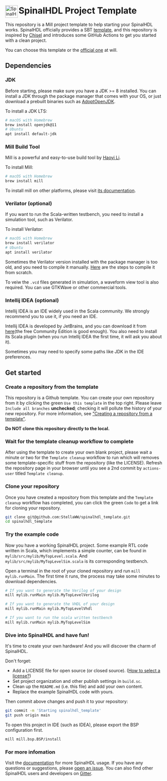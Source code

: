 <div>
<img src="https://avatars.githubusercontent.com/u/10659437?s=200&v=4" alt="SpinalHDL Logo" align="left" width="40" height="40"/>
<h1 align="left"> SpinalHDL Project Template </h1>
</div>

This repository is a Mill project template to help starting your SpinalHDL works. SpinalHDL officially provides a SBT [template](https://github.com/SpinalHDL/SpinalTemplateSbt), and this repository is inspired by [Chisel](https://github.com/freechipsproject/chisel-template) and introduces some GitHub Actions to get you started with a clean project.

You can choose this template or the [official one](https://github.com/SpinalHDL/SpinalTemplateSbt) at will.

## Dependencies

### JDK

Before starting, please make sure you have a JDK >= 8 installed. You can install a JDK through the package manager that comes with your OS, or just download a prebuilt binaries such as [AdoptOpenJDK](https://adoptopenjdk.net).

To install a JDK LTS:

```sh
# macOS with Homebrew
brew install openjdk@11
# Ubuntu
apt install default-jdk
```

### Mill Build Tool

Mill is a powerful and easy-to-use build tool by [Haoyi Li](https://github.com/lihaoyi).

To install Mill:
```sh
# macOS with Homebrew
brew install mill
```

To install mill on other platforms, please visit [its documentation](https://com-lihaoyi.github.io/mill/mill/Intro_to_Mill.html).

### Verilator (optional)

If you want to run the Scala-written testbench, you need to install a simulation tool, such as Verilator.

To install Verilator:
```sh
# macOS with Homebrew
brew install verilator
# Ubuntu
apt install verilator
```

Sometimes the Verilator version installed with the package manager is too old, and you need to compile it manually. [Here](https://verilator.org/guide/latest/install.html) are the steps to compile it from scratch.

To veiw the `.vcd` files generated in simulation, a waveform view tool is also required. You can use GTKWave or other commercial tools.

### Intellij IDEA (optional)

Intellij IDEA is an IDE widely used in the Scala community. We strongly recommend you to use it, if you need an IDE.

Intellij IDEA is developed by JetBrains, and you can download it from [here](https://www.jetbrains.com/idea/)(the free Community Edition is good enough). You also need to install its Scala plugin (when you run Intellij IDEA the first time, it will ask you about it).

Sometimes you may need to specify some paths like JDK in the IDE preferences.

## Get started

### Create a repository from the template

This repository is a Github template. You can create your own repository from it by clicking the green `Use this template` in the top right.
Please leave `Include all branches` **unchecked**; checking it will pollute the history of your new repository.
For more information, see ["Creating a repository from a template"](https://docs.github.com/en/github/creating-cloning-and-archiving-repositories/creating-a-repository-from-a-template).

**Do NOT clone this repository directly to the local.**

### Wait for the template cleanup workflow to complete

After using the template to create your own blank project, please wait a minute or two for the `Template cleanup` workflow to run which will removes some template-specific stuff from the repository (like the LICENSE).
Refresh the repository page in your browser until you see a 2nd commit by `actions-user` titled `Template cleanup`.

### Clone your repository

Once you have created a repository from this template and the `Template cleanup` workflow has completed, you can click the green `Code` to get a link for cloning your repository.

```sh
git clone git@github.com:StellaWW/spinalhdl_template.git
cd spinalhdl_template
```

### Try the example code

Now you have a working SpinalHDL project. Some example RTL code written in Scala, which implements a simple counter, can be found in `mylib/src/mylib/MyTopLevel.scala`.
And `mylib/src/mylib/MyTopLevelSim.scala` is its corresponding testbench.

Open a terminal in the root of your cloned repository and run `mill mylib.runMain`. The first time it runs, the process may take some minutes to download dependencies.

```sh
# If you want to generate the Verilog of your design
mill mylib.runMain mylib.MyTopLevelVerilog

# If you want to generate the VHDL of your design
mill mylib.runMain mylib.MyTopLevelVhdl

# If you want to run the scala written testbench
mill mylib.runMain mylib.MyTopLevelSim
```

### Dive into SpinalHDL and have fun!

It's time to create your own hardware! And you will discover the charm of SpinalHDL.

Don't forget:
- Add a LICENSE file for open source (or closed source). ([How to select a license?](https://docs.github.com/en/communities/setting-up-your-project-for-healthy-contributions/adding-a-license-to-a-repository))
- Set project organization and other publish settings in `build.sc`.
- Clean up the `README.md` (i.e. this file) and add your own content.
- Replace the example SpinalHDL code with yours.

Then commit above changes and push it to your repository:
```sh
git commit -m 'Starting spinalhdl_template'
git push origin main
```

To open this project in IDE (such as IDEA), please export the BSP configuration first.
```sh
mill mill.bsp.BSP/install
```

### For more infomation

Visit the [documentation](https://spinalhdl.github.io/SpinalDoc-RTD) for more SpinalHDL usage.
If you have any questions or suggestions, please [open an issue](https://github.com/SpinalHDL/SpinalHDL/issues). You can also find other SpinalHDL users and developers on [Gitter](https://gitter.im/SpinalHDL/SpinalHDL).
